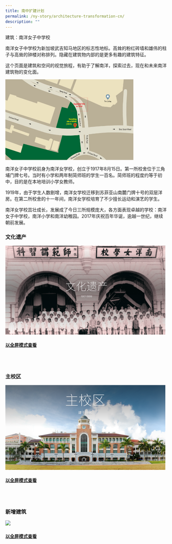 ```yaml
---
title: 南中扩建计划
permalink: /ny-story/architecture-transformation-cn/
description: ""
---
```

建筑：南洋女子中学校

南洋女子中学校为新加坡武吉知马地区的标志性地标。高耸的粉红砖墙和雄伟的柱子与高耸的钟楼对称排列。隐藏在建筑物内部的是更多有趣的建筑特征。


这个页面是建筑和空间的视觉旅程，有助于了解南洋，探索过去，现在和未来南洋建筑物的变化面。

<img src="/images/nyghheritagemaps.jpg" style="width:400px">
<br>

南洋女子中学校前身为南洋女学校，创立于1917年8月15日。第一所校舍位于三角埔门牌七号。当时有小学和两年制简师班的学生一百名。简师班的程度约等于初中，目的是在本地培训小学女教师。

1919年，由于学生人数剧增，南洋女学校迁移到苏菲亚山南麓门牌十号的双层洋房。在第二所校舍的十一年间，南洋女学校培育了不少擅长运动和演艺的学生。

南洋女学校茁壮成长，发展成了今日三所规模庞大，各方面表现卓越的学校：南洋女子中学校，南洋小学和南洋幼稚园。2017年庆祝百年华诞，逾越一世纪，继续朝前发展。

###   文化遗产
<img src="/images/school%20heritage.png" style="width:500px">

#### [以全屏模式查看](https://express.adobe.com/page/B5w5Fh47zygSW/)
<br>
<br>


### 主校区
<img src="/images/main%20campus.png" style="width:500px">

#### [以全屏模式查看](https://express.adobe.com/page/wKXMOguXCmt9L/)
<br>	
<br>


### 新增建筑
<img src="/images/new%20addition.png" style="width:500px">
<br>

#### [以全屏模式查看](https://express.adobe.com/page/YM14pZjrBNvHC/)